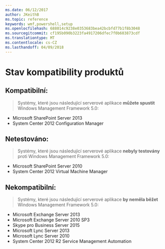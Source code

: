 ```yaml
---
ms.date: 06/12/2017
author: JKeithB
ms.topic: reference
keywords: wmf,powershell,setup
ms.openlocfilehash: 688014c9238e0353683bea42bcbfd77b1f8b3048
ms.sourcegitcommit: cf195b090b3223fa4917206dfec7f0b603873cdf
ms.translationtype: MT
ms.contentlocale: cs-CZ
ms.lasthandoff: 04/09/2018
---
```

# <a name="product-compatibility-status"></a>Stav kompatibility produktů

## <a name="compatible"></a>Kompatibilní:
> Systémy, které jsou následující serverové aplikace **můžete spustit** Windows Management Framework 5.0:

- Microsoft SharePoint Server 2013
- System Center 2012 Configuration Manager

## <a name="not-tested"></a>Netestováno:
> Systémy, které jsou následující serverové aplikace **nebyly testovány** proti Windows Management Framework 5.0:

- Microsoft SharePoint Server 2010
- System Center 2012 Virtual Machine Manager

## <a name="incompatible"></a>Nekompatibilní:
> Systémy, které jsou následující serverové aplikace **by neměla běžet** Windows Management Framework 5.0:

- Microsoft Exchange Server 2013
- Microsoft Exchange Server 2010 SP3
- Skype pro Business Server 2015
- Microsoft Lync Server 2013
- Microsoft Lync Server 2010
- System Center 2012 R2 Service Management Automation